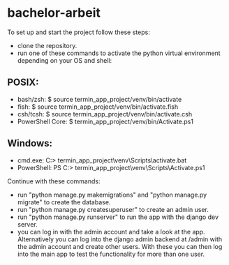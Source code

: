 # bachelor-arbeit

To set up and start the project follow these steps:

- clone the repository.
- run one of these commands to activate the python virtual environment depending on your OS and shell:

## POSIX:
- bash/zsh:          $ source termin_app_project/venv/bin/activate
- fish:              $ source termin_app_project/venv/bin/activate.fish
- csh/tcsh:          $ source termin_app_project/venv/bin/activate.csh
- PowerShell Core:   $ termin_app_project/venv/bin/Activate.ps1

## Windows:
- cmd.exe:           C:\> termin_app_project\venv\Scripts\activate.bat
- PowerShell:        PS C:\> termin_app_project\venv\Scripts\Activate.ps1
        
Continue with these commands:    
- run "python manage.py makemigrations" and "python manage.py migrate" to create the database.
- run "python manage.py createsuperuser" to create an admin user.
- run "python manage.py runserver" to run the app with the django dev server.
- you can log in with the admin account and take a look at the app. Alternatively you can log into the django admin backend at /admin with the admin account 
and create other users. With these you can then log into the main app to test the functionality for more than one user.
